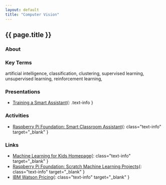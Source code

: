 ```yaml
---
layout: default
title: "Computer Vision"
---
```


## {{ page.title }}

### About

### Key Terms

artificial intelligence, classification, clustering, supervised learning, unsupervised learning, reinforcement learning, 

### Presentations

- [Training a Smart Assistant](){: .text-info } <i class="fas fa-file-pdf session-icon"></i>

### Activities

- [Raspberry Pi Foundation: Smart Classroom Assistant](https://projects.raspberrypi.org/en/projects/smart-classroom){: class="text-info" target="_blank" } <i class="fas fa-link session-icon"></i>

### Links

- [Machine Learning for Kids Homepage](https://machinelearningforkids.co.uk/){: class="text-info" target="_blank" } <i class="fas fa-link session-icon"></i>
- [Raspberry Pi Foundation: Scratch Machine Learning Projects](https://projects.raspberrypi.org/en/pathways/scratch-machine-learning){: class="text-info" target="_blank" } <i class="fas fa-link session-icon"></i>
- [IBM Watson Pricing](https://www.ibm.com/cloud/watson-assistant/pricing/){: class="text-info" target="_blank" } <i class="fas fa-link session-icon"></i>